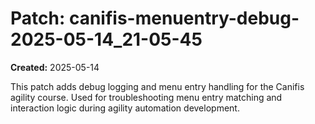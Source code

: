 # Patch: canifis-menuentry-debug-2025-05-14_21-05-45

**Created:** 2025-05-14

This patch adds debug logging and menu entry handling for the Canifis agility course. Used for troubleshooting menu entry matching and interaction logic during agility automation development.
